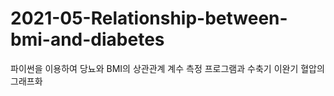 # 2021-05-Relationship-between-bmi-and-diabetes
파이썬을 이용하여 당뇨와 BMI의 상관관계 계수 측정 프로그램과 수축기 이완기 혈압의 그래프화
